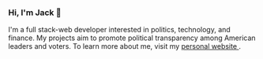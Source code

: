 ### Hi, I'm Jack 👋

I'm a full stack-web developer interested in politics, technology, and finance. My projects aim to promote political transparency among American leaders and voters. To learn more about me, visit my <a href="https://www.jmccain.com"> personal website </a>.
<!--
**jackmccain/jackmccain** is a ✨ _special_ ✨ repository because its `README.md` (this file) appears on your GitHub profile.

Here are some ideas to get you started:

- 🔭 I’m currently working on ...
- 🌱 I’m currently learning ...
- 👯 I’m looking to collaborate on ...
- 🤔 I’m looking for help with ...
- 💬 Ask me about ...
- 📫 How to reach me: ...
- 😄 Pronouns: ...
- ⚡ Fun fact: ...
-->
